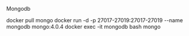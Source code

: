 Mongodb

docker pull mongo
docker run -d -p 27017-27019:27017-27019 --name mongodb mongo:4.0.4
docker exec -it mongodb bash
mongo
